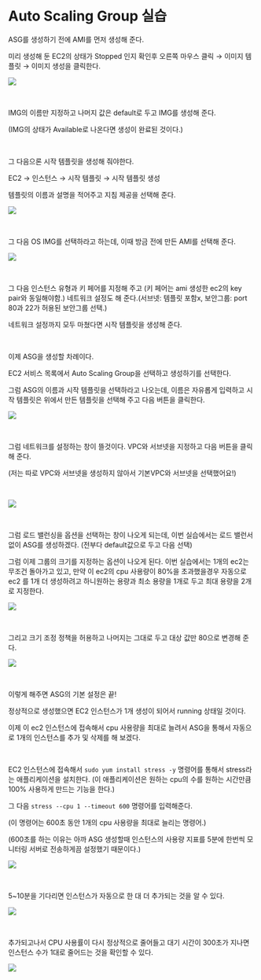 # **Auto Scaling Group 실습**

ASG를 생성하기 전에 AMI를 먼저 생성해 준다.

미리 생성해 둔 EC2의 상태가 Stopped 인지 확인후 오른쪽 마우스 클릭 → 이미지 템플릿 → 이미지 생성을 클릭한다.

![](2023-06-02-13-40-02.png)

<br>


IMG의 이름만 지정하고 나머지 값은 default로 두고 IMG를 생성해 준다.

(IMG의 상태가 Available로 나온다면 생성이 완료된 것이다.)

<br>

그 다음으론 시작 템플릿을 생성해 줘야한다.

EC2 → 인스턴스 → 시작 템플릿 → 시작 템플릿 생성

템플릿의 이름과 설명을 적어주고 지침 제공을 선택해 준다.

![](2023-06-02-13-41-14.png)

<br>

그 다음 OS IMG를 선택하라고 하는데, 이때 방금 전에 만든 AMI를 선택해 준다.

![](2023-06-02-14-20-24.png)

<br>

그 다음 인스턴스 유형과 키 페어를 지정해 주고 (키 페어는 ami 생성한 ec2의 key pair와 동일해야함.) 네트워크 설정도 해 준다.(서브넷: 템플릿 포함x, 보안그룹: port 80과 22가 허용된 보안그룹 선택.)

네트워크 설정까지 모두 마쳤다면 시작 템플릿을 생성해 준다.

<br>

이제 ASG을 생성할 차례이다.

EC2 서비스 목록에서 Auto Scaling Group을 선택하고 생성하기를 선택한다.

그럼 ASG의 이름과 시작 템플릿을 선택하라고 나오는데, 이름은 자유롭게 입력하고 시작 템플릿은 위에서 만든 템플릿을 선택해 주고 다음 버튼을 클릭한다.

![](2023-06-02-14-21-49.png)


<br>

그럼 네트워크를 설정하는 창이 뜰것이다. VPC와 서브넷을 지정하고 다음 버튼을 클릭해 준다.

(저는 따로 VPC와 서브넷을 생성하지 않아서 기본VPC와 서브넷을 선택했어요!)

<br>

![](2023-06-02-14-22-29.png)

<br>

그럼 로드 밸런싱을 옵션을 선택하는 창이 나오게 되는데, 이번 실습에서는 로드 밸런서 없이 ASG를 생성하겠다. (전부다 default값으로 두고 다음 선택)

그럼 이제 그룹의 크기를 지정하는 옵션이 나오게 된다. 이번 실습에서는 1개의 ec2는 무조건 돌아가고 있고, 만약 이 ec2의 cpu 사용량이 80%을 초과했을경우 자동으로 ec2 를 1개 더 생성하려고 하니원하는 용량과 최소 용량을 1개로 두고 최대 용량을 2개로 지정한다.

![](2023-06-02-14-22-52.png)

<br>


그리고 크기 조정 정책을 허용하고 나머지는 그대로 두고 대상 값만 80으로 변경해 준다.

![](2023-06-02-14-23-13.png)

<br>

이렇게 해주면 ASG의 기본 설정은 끝!

정상적으로 생성했으면 EC2 인스턴스가 1개 생성이 되어서 running 상태일 것이다.

이제 이 ec2 인스턴스에 접속해서 cpu 사용량을 최대로 늘려서 ASG을 통해서 자동으로 1개의 인스턴스를 추가 및 삭제를 해 보겠다.

<br>

EC2 인스턴스에 접속해서 `sudo yum install stress -y` 명령어를 통해서 stress라는 애플리케이션을 설치한다. (이 애플리케이션은 원하는 cpu의 수를 원하는 시간만큼 100% 사용하게 만드는 기능을 한다.)

그 다음 `stress --cpu 1 --timeout 600` 명령어를 입력해준다.

(이 명령어는 600초 동안 1개의 cpu 사용량을 최대로 늘리는 명령어.)

(600초를 하는 이유는 아까 ASG 생성할때 인스턴스의 사용량 지표를 5분에 한번씩 모니터링 서버로 전송하게끔 설정했기 때문이다.)

![](2023-06-02-14-24-01.png)

<br>

5~10분을 기다리면 인스턴스가 자동으로 한 대 더 추가되는 것을 알 수 있다.

![](2023-06-02-14-24-48.png)

<br>

추가되고나서 CPU 사용률이 다시 정상적으로 줄어들고 대기 시간이 300초가 지나면 인스턴스 수가 1대로 줄어드는 것을 확인할 수 있다.

![](2023-06-02-14-25-21.png)